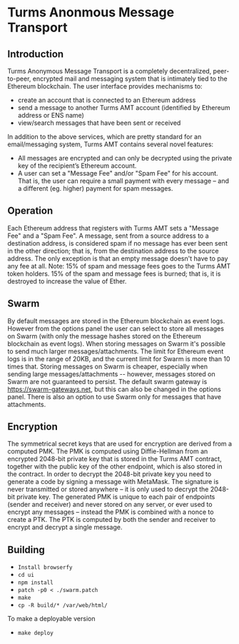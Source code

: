 # Turms Anonmous Message Transport

## Introduction

Turms Anonymous Message Transport is a completely decentralized, peer-to-peer, encrypted mail and messaging system that is intimately tied to the Ethereum blockchain. The user interface provides mechanisms to:
 - create an account that is connected to an Ethereum address
 - send a message to another Turms AMT account (identified by Ethereum address or ENS name)
 - view/search messages that have been sent or received

In addition to the above services, which are pretty standard for an email/messaging system, Turms AMT contains several novel features:
 - All messages are encrypted and can only be decrypted using the private key of the recipient’s Ethereum account.
 - A user can set a "Message Fee" and/or "Spam Fee" for his account. That is, the user can require a small payment with every message – and a different (eg. higher) payment for spam messages.


## Operation

Each Ethereum address that registers with Turms AMT sets a "Message Fee" and a "Spam Fee". A message, sent from a source address to a destination address, is considered spam if no message has ever been sent in the other direction; that is, from the destination address to the source address. The only exception is that an empty message doesn't have to pay any fee at all. Note: 15% of spam and message fees goes to the Turms AMT token holders. 15% of the spam and message fees is burned; that is, it is destroyed to increase the value of Ether.


## Swarm

By default messages are stored in the Ethereum blockchain as event logs. However from the options panel the user can select to store all messages on Swarm (with only the message hashes stored on the Ethereum blockchain as event logs). When storing messages on Swarm it's possible to send much larger messages/attachments. The limit for Ethereum event logs is in the range of 20KB, and the current limit for Swarm is more than 10 times that. Storing messages on Swarm is cheaper, especially when sending large messages/attachments -- however, messages stored on Swarm are not guaranteed to persist. The default swarm gateway is https://swarm-gateways.net, but this can also be changed in the options panel. There is also an option to use Swarm only for messages that have attachments.


## Encryption

The symmetrical secret keys that are used for encryption are derived from a computed PMK. The PMK is computed using Diffie-Hellman from an encrypted 2048-bit private key that is stored in the Turms AMT contract, together with the public key of the other endpoint, which is also stored in the contract. In order to decrypt the 2048-bit private key you need to generate a code by signing a message with MetaMask. The signature is never transmitted or stored anywhere – it is only used to decrypt the 2048-bit private key. The generated PMK is unique to each pair of endpoints (sender and receiver) and never stored on any server, or ever used to encrypt any messages – instead the PMK is combined with a nonce to create a PTK. The PTK is computed by both the sender and receiver to encrypt and decrypt a single message.


## Building

* `Install browserfy`
* `cd ui`
* `npm install`
* `patch -p0 < ./swarm.patch`
* `make`
* `cp -R build/* /var/web/html/`

To make a deployable version

* `make deploy`
